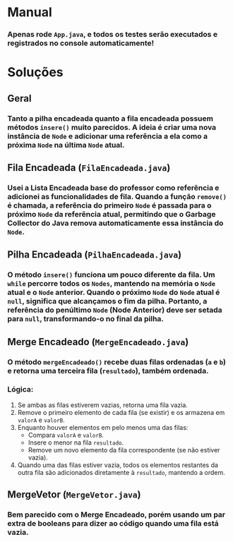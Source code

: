 # Manual  
### Apenas rode `App.java`, e todos os testes serão executados e registrados no console automaticamente!  

# Soluções  
## Geral  
### Tanto a pilha encadeada quanto a fila encadeada possuem métodos `insere()` muito parecidos. A ideia é criar uma nova instância de `Node` e adicionar uma referência a ela como a próxima `Node` na última `Node` atual.  

## Fila Encadeada (`FilaEncadeada.java`)  
### Usei a Lista Encadeada base do professor como referência e adicionei as funcionalidades de fila. Quando a função `remove()` é chamada, a referência do primeiro `Node` é passada para o próximo `Node` da referência atual, permitindo que o Garbage Collector do Java remova automaticamente essa instância do `Node`.  

## Pilha Encadeada (`PilhaEncadeada.java`)  
### O método `insere()` funciona um pouco diferente da fila. Um `while` percorre todos os `Nodes`, mantendo na memória o `Node` atual e o `Node` anterior. Quando o próximo `Node` do `Node` atual é `null`, significa que alcançamos o fim da pilha. Portanto, a referência do penúltimo `Node` (Node Anterior) deve ser setada para `null`, transformando-o no final da pilha.  

## Merge Encadeado (`MergeEncadeado.java`)  
### O método `mergeEncadeado()` recebe duas filas ordenadas (`a` e `b`) e retorna uma terceira fila (`resultado`), também ordenada.  

### Lógica:  
1. Se ambas as filas estiverem vazias, retorna uma fila vazia.  
2. Remove o primeiro elemento de cada fila (se existir) e os armazena em `valorA` e `valorB`.  
3. Enquanto houver elementos em pelo menos uma das filas:  
   - Compara `valorA` e `valorB`.  
   - Insere o menor na fila `resultado`.  
   - Remove um novo elemento da fila correspondente (se não estiver vazia).  
4. Quando uma das filas estiver vazia, todos os elementos restantes da outra fila são adicionados diretamente à `resultado`, mantendo a ordem.

## MergeVetor (`MergeVetor.java`)
### Bem parecido com o Merge Encadeado, porém usando um par extra de booleans para dizer ao código quando uma fila está vazia.
